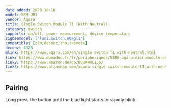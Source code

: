 ```yaml
---
date_added: 2020-10-16
model: SSM-U01
vendor: Aqara
title: Single Switch Module T1 (With Neutral)
category: switch
supports: on/off, power measurement, device temperature
zigbeemodel: ['lumi.switch.n0agl1']
compatible: [z2m,deconz,zha,tasmota]
deconz: 4328
mlink: https://www.aqara.com/en/single_switch_T1_with-neutral.html
link: https://www.domadoo.fr/fr/peripheriques/5386-aqara-micromodule-onoff-zigbee-30-2500w-avec-neutre-6970504213296.html
link2: https://www.amazon.de/dp/B08XWHC156/
link3: https://www.alzashop.com/aqara-single-switch-module-t1-with-neutral-d6238557.htm
---
```

## Pairing
Long press the button until the blue light starts to rapidly blink
